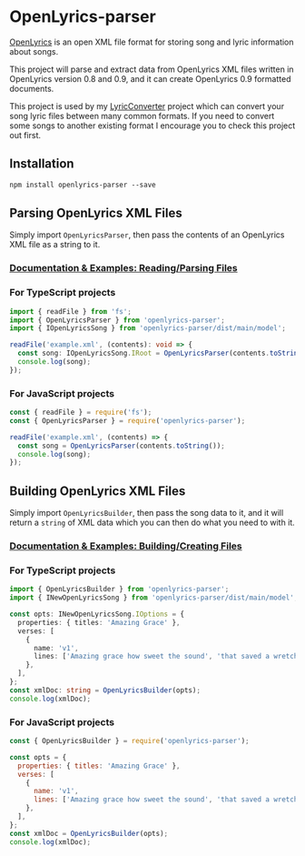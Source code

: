 # OpenLyrics-parser
[OpenLyrics](https://openlyrics.org/) is an open XML file format for storing song and lyric information about songs.

This project will parse and extract data from OpenLyrics XML files written in OpenLyrics version 0.8 and 0.9, and it can create OpenLyrics 0.9 formatted documents.

This project is used by my [LyricConverter](htt://github.com/FiniteLooper/LyricConverter) project which can convert your song lyric files between many common formats. If you need to convert some songs to another existing format I encourage you to check this project out first.

## Installation

```txt
npm install openlyrics-parser --save
```

## Parsing OpenLyrics XML Files
Simply import `OpenLyricsParser`, then pass the contents of an OpenLyrics XML file as a string to it.

### [Documentation & Examples: Reading/Parsing Files](docs/Parser.md)

### For TypeScript projects
```typescript
import { readFile } from 'fs';
import { OpenLyricsParser } from 'openlyrics-parser';
import { IOpenLyricsSong } from 'openlyrics-parser/dist/main/model';

readFile('example.xml', (contents): void => {
  const song: IOpenLyricsSong.IRoot = OpenLyricsParser(contents.toString());
  console.log(song);
});
```

### For JavaScript projects
```javascript
const { readFile } = require('fs');
const { OpenLyricsParser } = require('openlyrics-parser');

readFile('example.xml', (contents) => {
  const song = OpenLyricsParser(contents.toString());
  console.log(song);
});
```


## Building OpenLyrics XML Files
Simply import `OpenLyricsBuilder`, then pass the song data to it, and it will return a `string` of XML data which you can then do what you need to with it.

### [Documentation & Examples: Building/Creating Files](docs/Builder.md)

### For TypeScript projects
```typescript
import { OpenLyricsBuilder } from 'openlyrics-parser';
import { INewOpenLyricsSong } from 'openlyrics-parser/dist/main/model';

const opts: INewOpenLyricsSong.IOptions = {
  properties: { titles: 'Amazing Grace' },
  verses: [
    {
      name: 'v1',
      lines: ['Amazing grace how sweet the sound', 'that saved a wretch like me'],
    },
  ],
};
const xmlDoc: string = OpenLyricsBuilder(opts);
console.log(xmlDoc);
```

### For JavaScript projects
```javascript
const { OpenLyricsBuilder } = require('openlyrics-parser');

const opts = {
  properties: { titles: 'Amazing Grace' },
  verses: [
    {
      name: 'v1',
      lines: ['Amazing grace how sweet the sound', 'that saved a wretch like me'],
    },
  ],
};
const xmlDoc = OpenLyricsBuilder(opts);
console.log(xmlDoc);
```
